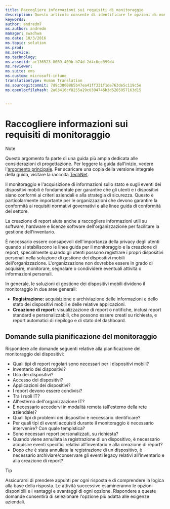 ```yaml
---
title: Raccogliere informazioni sui requisiti di monitoraggio
description: Questo articolo consente di identificare le opzioni di monitoraggio della gestione di dispositivi mobili per la pianificazione e la progettazione di una soluzione di gestione di dispositivi mobili Microsoft tramite Enterprise Mobility + Security.
keywords: 
author: andredm7
ms.author: andredm
manager: swadhwa
ms.date: 10/3/2016
ms.topic: solution
ms.prod: 
ms.service: 
ms.technology: 
ms.assetid: ac136523-8089-409b-b74d-2d4c0ce399d4
ms.reviewer: 
ms.suite: ems
ms.custom: microsoft-intune
translationtype: Human Translation
ms.sourcegitcommit: 7d9c38008b5b47ea41ff331f1de763de5c119c5e
ms.openlocfilehash: 2a03416cf8255a29c0394746b3d5285057163d15


---
```


# <a name="gather-monitoring-requirements"></a>Raccogliere informazioni sui requisiti di monitoraggio

>[!NOTE]
>Questo argomento fa parte di una guida più ampia dedicata alle considerazioni di progettazione. Per leggere la guida dall'inizio, vedere l'[argomento principale](mdm-design-considerations-guide.md). Per scaricare una copia della versione integrale della guida, visitare la raccolta [TechNet](https://gallery.technet.microsoft.com/Mobile-Device-Management-7d401582).

Il monitoraggio e l'acquisizione di informazioni sullo stato e sugli eventi dei dispositivi mobili è fondamentale per garantire che gli utenti e i dispositivi siano conformi ai criteri aziendali e alla strategia di sicurezza. Questo è particolarmente importante per le organizzazioni che devono garantire la conformità ai requisiti normativi governativi e alle linee guida di conformità del settore.

La creazione di report aiuta anche a raccogliere informazioni utili su software, hardware e licenze software dell'organizzazione per facilitare la gestione dell'inventario. 

È necessario essere consapevoli dell'importanza della privacy degli utenti quando si stabiliscono le linee guida per il monitoraggio e la creazione di report, specialmente quando gli utenti possono registrare i propri dispositivi personali nella soluzione di gestione dei dispositivi mobili dell'organizzazione. L'organizzazione non dovrebbe essere in grado di acquisire, monitorare, segnalare o condividere eventuali attività o informazioni personali.

In generale, le soluzioni di gestione dei dispositivi mobili dividono il monitoraggio in due aree generali:

- **Registrazione:** acquisizione e archiviazione delle informazioni e dello stato dei dispositivi mobili e delle relative applicazioni.
- **Creazione di report:** visualizzazione di report o notifiche, inclusi report standard e personalizzabili, che possono essere creati su richiesta, e report automatici di riepilogo e di stato del dashboard.

## <a name="monitoring-planning-questions"></a>Domande sulla pianificazione del monitoraggio

Rispondere alle domande seguenti relative alla pianificazione del monitoraggio dei dispositivi:

- Quali tipi di report regolari sono necessari per i dispositivi mobili?
 - Inventario dei dispositivi?
 - Uso dei dispositivi?
 - Accesso dei dispositivi?
 - Applicazioni dei dispositivi?
- I report devono essere condivisi?
 - Tra i ruoli IT?
 - All'esterno dell'organizzazione IT?
 - È necessario accedervi in modalità remota (all'esterno della rete aziendale)?
- Quali tipi di problemi dei dispositivi è necessario identificare?
- Per quali tipi di eventi acquisiti durante il monitoraggio è necessario intervenire? Con quale tempistica?
- Sono necessari report personalizzati, su richiesta?
- Quando viene annullata la registrazione di un dispositivo, è necessario acquisire eventi specifici relativi all'inventario e alla creazione di report?
- Dopo che è stata annullata la registrazione di un dispositivo, è necessario archiviare/conservare gli eventi legacy relativi all'inventario e alla creazione di report?
 
>[!TIP]
>Assicurarsi di prendere appunti per ogni risposta e di comprendere la logica alla base della risposta. Le attività successive esamineranno le opzioni disponibili e i vantaggi e svantaggi di ogni opzione.  Rispondere a queste domande consentirà di selezionare l'opzione più adatta alle esigenze aziendali.



<!--HONumber=Nov16_HO4-->


